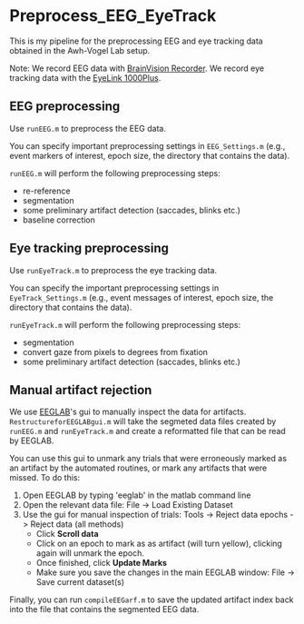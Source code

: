 # Preprocess_EEG_EyeTrack

This is my pipeline for the preprocessing EEG and eye tracking data obtained in the Awh-Vogel Lab setup. 

Note: We record EEG data with [BrainVision Recorder](www.brainproducts.com). We record eye tracking data with the [EyeLink 1000Plus](http://www.sr-research.com/mount_desktop_1000plus.html). 

## EEG preprocessing

Use `runEEG.m` to preprocess the EEG data. 

You can specify important preprocessing settings in `EEG_Settings.m` (e.g., event markers of interest, epoch size, the directory that contains the data).

`runEEG.m` will perform the following preprocessing steps:

* re-reference
* segmentation
* some preliminary artifact detection (saccades, blinks etc.)
* baseline correction

## Eye tracking preprocessing

Use `runEyeTrack.m` to preprocess the eye tracking data. 

You can specify the important preprocessing settings in `EyeTrack_Settings.m` (e.g., event messages of interest, epoch size, the directory that contains the data).

`runEyeTrack.m` will perform the following preprocessing steps:

* segmentation
* convert gaze from pixels to degrees from fixation
* some preliminary artifact detection (saccades, blinks etc.)

## Manual artifact rejection

We use [EEGLAB](https://sccn.ucsd.edu/eeglab/index.php)'s gui to manually inspect the data for artifacts. `RestructureforEEGLABgui.m` will take the segmeted data files created by `runEEG.m` and `runEyeTrack.m` and create a reformatted file that can be read by EEGLAB. 

You can use this gui to unmark any trials that were erroneously marked as an artifact by the automated routines, or mark any artifacts that were missed. To do this:

1. Open EEGLAB by typing 'eeglab' in the matlab command line
2. Open the relevant data file: File -> Load Existing Dataset
3. Use the gui for manual inspection of trials: Tools -> Reject data epochs -> Reject data (all methods)
   * Click **Scroll data**
   * Click on an epoch to mark as as artifact (will turn yellow), clicking again will unmark the epoch.
   * Once finished, click **Update Marks**
   * Make sure you save the changes in the main EEGLAB window: File -> Save current dataset(s)

Finally, you can run `compileEEGarf.m` to save the updated artifact index back into the file that contains the segmented EEG data. 














